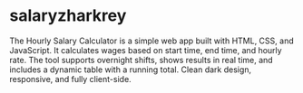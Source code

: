 # salaryzharkrey
The Hourly Salary Calculator is a simple web app built with HTML, CSS, and JavaScript. It calculates wages based on start time, end time, and hourly rate. The tool supports overnight shifts, shows results in real time, and includes a dynamic table with a running total. Clean dark design, responsive, and fully client-side.
